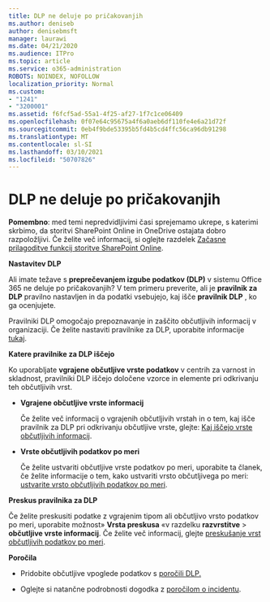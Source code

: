 ```yaml
---
title: DLP ne deluje po pričakovanjih
ms.author: deniseb
author: denisebmsft
manager: laurawi
ms.date: 04/21/2020
ms.audience: ITPro
ms.topic: article
ms.service: o365-administration
ROBOTS: NOINDEX, NOFOLLOW
localization_priority: Normal
ms.custom:
- "1241"
- "3200001"
ms.assetid: f6fcf5ad-55a1-4f25-af27-1f7c1ce06409
ms.openlocfilehash: 0f07e64c95675a4f6a0aeb6df110fe4e6a21d72f
ms.sourcegitcommit: 0eb4f9bde53395b5fd4b5cd4ffc56ca96db91298
ms.translationtype: MT
ms.contentlocale: sl-SI
ms.lasthandoff: 03/10/2021
ms.locfileid: "50707826"
---
```

# <a name="dlp-not-working-as-expected"></a>DLP ne deluje po pričakovanjih

**Pomembno**: med temi nepredvidljivimi časi sprejemamo ukrepe, s katerimi skrbimo, da storitvi SharePoint Online in OneDrive ostajata dobro razpoložljivi. Če želite več informacij, si oglejte razdelek [Začasne prilagoditve funkcij storitve SharePoint Online](https://aka.ms/ODSPAdjustments).

 **Nastavitev DLP**

Ali imate težave s **preprečevanjem izgube podatkov (DLP)** v sistemu Office 365 ne deluje po pričakovanjih? V tem primeru preverite, ali je **pravilnik za DLP** pravilno nastavljen in da podatki vsebujejo, kaj išče **pravilnik DLP** , ko ga ocenjujete.
  
Pravilniki DLP omogočajo prepoznavanje in zaščito občutljivih informacij v organizaciji. Če želite nastaviti pravilnike za DLP, uporabite informacije [tukaj](https://docs.microsoft.com/microsoft-365/compliance/create-a-dlp-policy-from-a-template).
  
 **Katere pravilnike za DLP iščejo**
  
Ko uporabljate **vgrajene občutljive vrste podatkov** v centrih za varnost in skladnost, pravilniki DLP iščejo določene vzorce in elemente pri odkrivanju teh občutljivih vrst.
  
- **Vgrajene občutljive vrste informacij**

    Če želite več informacij o vgrajenih občutljivih vrstah in o tem, kaj išče pravilnik za DLP pri odkrivanju občutljive vrste, glejte: [Kaj iščejo vrste občutljivih informacij](https://docs.microsoft.com/microsoft-365/compliance/sensitive-information-type-entity-definitions).

- **Vrste občutljivih podatkov po meri**

    Če želite ustvariti občutljive vrste podatkov po meri, uporabite ta članek, če želite informacije o tem, kako ustvariti vrsto občutljivega po meri: [ustvarite vrsto občutljivih podatkov po meri](https://docs.microsoft.com/microsoft-365/compliance/create-a-custom-sensitive-information-type).

**Preskus pravilnika za DLP**

Če želite preskusiti podatke z vgrajenim tipom ali občutljivo vrsto podatkov po meri, uporabite možnost» **Vrsta preskusa** «v razdelku **razvrstitve**  >  **občutljive vrste informacij**. Če želite več informacij, glejte [preskušanje vrst občutljivih podatkov po meri](https://docs.microsoft.com/microsoft-365/compliance/create-a-custom-sensitive-information-type#create-custom-sensitive-information-types-in-the-security--compliance-center).

 **Poročila**
  
- Pridobite občutljive vpoglede podatkov s [poročili DLP.](https://docs.microsoft.com/microsoft-365/compliance/data-loss-prevention-policies#dlp-reports)

- Oglejte si natančne podrobnosti dogodka z [poročilom o incidentu](https://docs.microsoft.com/microsoft-365/compliance/data-loss-prevention-policies#incident-reports).
